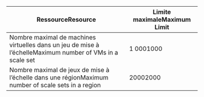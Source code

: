 | <span data-ttu-id="7ffac-101">Ressource</span><span class="sxs-lookup"><span data-stu-id="7ffac-101">Resource</span></span> | <span data-ttu-id="7ffac-102">Limite maximale</span><span class="sxs-lookup"><span data-stu-id="7ffac-102">Maximum Limit</span></span> |
| --- | --- |
| <span data-ttu-id="7ffac-103">Nombre maximal de machines virtuelles dans un jeu de mise à l’échelle</span><span class="sxs-lookup"><span data-stu-id="7ffac-103">Maximum number of VMs in a scale set</span></span> |<span data-ttu-id="7ffac-104">1 000</span><span class="sxs-lookup"><span data-stu-id="7ffac-104">1000</span></span> |
| <span data-ttu-id="7ffac-105">Nombre maximal de jeux de mise à l’échelle dans une région</span><span class="sxs-lookup"><span data-stu-id="7ffac-105">Maximum number of scale sets in a region</span></span> |<span data-ttu-id="7ffac-106">2000</span><span class="sxs-lookup"><span data-stu-id="7ffac-106">2000</span></span> |

